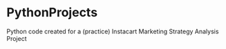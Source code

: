 # PythonProjects
Python code created for a (practice) Instacart Marketing Strategy Analysis Project
